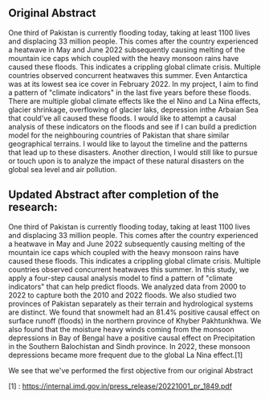 ## Original Abstract
One third of Pakistan is currently flooding today, taking at least 1100 lives and displacing 33 million people. This comes after the country experienced a heatwave in May and June 2022 subsequently causing melting of the mountain ice caps which coupled with the heavy monsoon rains have caused these floods. This indicates a crippling global climate crisis. Multiple countries observed concurrent heatwaves this summer. Even Antarctica was at its lowest sea ice cover in February 2022. In my project, I aim to find a pattern of "climate indicators" in the last five years before these floods. There are multiple global climate effects like the el Nino and La Nina effects, glacier shrinkage, overflowing of glacier laks, depression inthe Arbaian Sea that could've all caused these floods. I would like to attempt a causal analysis of these indicators on the floods and see if I can build a prediction model for the neighbouring countries of Pakistan that share similar geographical terrains. I would like to layout the timeline and the patterns that lead up to these disasters. Another direction, I would still like to pursue or touch upon is to analyze the impact of these natural disasters on the global sea level and air pollution.


## Updated Abstract after completion of the research: 
One third of Pakistan is currently flooding today, taking at least 1100 lives and displacing 33 million people. This comes after the country experienced a heatwave in May and June 2022 subsequently causing melting of the mountain ice caps which coupled with the heavy monsoon rains have caused these floods. This indicates a crippling global climate crisis. Multiple countries observed concurrent heatwaves this summer. In this study, we apply a four-step causal analysis model to find a pattern of "climate indicators" that can help predict floods. We analyzed data from 2000 to 2022 to capture both the 2010 and 2022 floods. We also studied two provinces of Pakistan separately as their terrain and hydrological systems are distinct. We found that snowmelt had an 81.4\% positive causal effect on surface runoff (floods) in the northern province of Khyber Pakhtunkhwa. We also found that the moisture heavy winds coming from the monsoon depressions in Bay of Bengal have a positive causal effect on Precipitation in the Southern Balochistan and Sindh province. In 2022, these monsoon depressions became more frequent due to the global La Nina effect.[1]  


We see that we've performed the first objective from our original Abstract

[1] : https://internal.imd.gov.in/press_release/20221001_pr_1849.pdf
